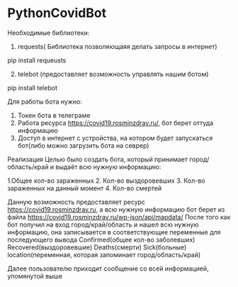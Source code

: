 # PythonCovidBot

Необходимые библиотеки:
1. requests( Библиотека позволяющаяя делать запросы в интернет)

pip install requeusts

2.	telebot (предоставляет возможность управлять нашим ботом)

pip install telebot


Для работы бота нужно:
1.	Токен бота в телеграме
2.	Работа ресурса https://covid19.rosminzdrav.ru/, бот берет оттуда информацию
3.	Доступ в интернет с устройства, на котором будет запускаться бот(либо можно загрузить бота на севрер)



Реализация
Целью было создать бота, который принимает город/область/край и выдаёт всю нужную информацию:

1.Общее кол-во зараженных
2. Кол-во выздоровевших
3. Кол-во зараженных на данный момент
4. Кол-во смертей

Данную возможность предоставляет ресурс https://covid19.rosminzdrav.ru, а всю нужную информацию бот берет из файла https://covid19.rosminzdrav.ru/wp-json/api/mapdata/
После того как бот получил на вход город/край/область и нашел всю нужную информацию, она записывается в соответствующие переменные для последующего вывода
  Confirmed(общее кол-во заболевших)
  Recovered(выздоровевшие)
  Deaths(смерти)
  Sick(больные)
  location(переменная, которая запоминает город/область/край)
  
Далее пользователю приходит сообщение со всей информацией, упомянутой выше
